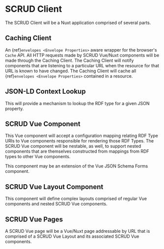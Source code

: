# SCRUD Client

The SCRUD Client will be a Nuxt application comprised of several parts.

## Caching Client

An {ref}`envelopes <Envelope Properties>` aware wrapper for the browser's `Cache` API.
All HTTP requests made by SCRUD Vue/Nuxt components will be made through the Caching
Client. The Caching Client will notify components that are listening to a particular URL
when the resource for that URL is known to have changed. The Caching Client will cache
all {ref}`envelopes <Envelope Properties>` contained in a resource.

## JSON-LD Context Lookup

This will provide a mechanism to lookup the RDF type for a given JSON property.

## SCRUD Vue Component

This Vue component will accept a configuration mapping relating RDF Type URIs to Vue
components responsible for rendering those RDF Types. The SCRUD Vue component will be
nestable, as well, to support nested components that are themselves constructed from
mappings from RDF types to other Vue components.

This component may be an extension of the Vue JSON Schema Forms component.

## SCRUD Vue Layout Component

This component will define complex layouts comprised of regular Vue components and
nested SCRUD Vue components.

## SCRUD Vue Pages

A SCRUD Vue page will be a Vue/Nuxt page addressable by URL that is comprised of a SCRUD
Vue Layout and its associated SCRUD Vue components.
